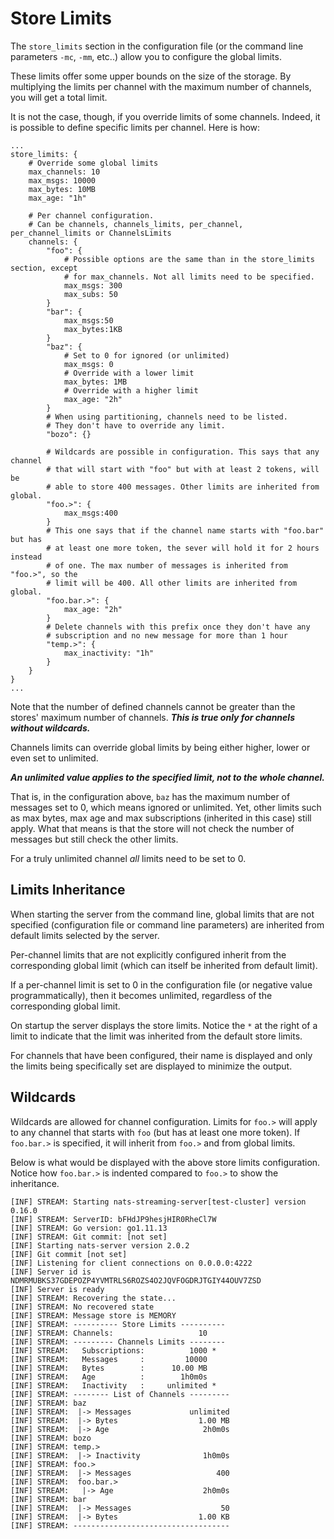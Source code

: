 # Store Limits

The `store_limits` section in the configuration file \(or the command line parameters `-mc`, `-mm`, etc..\) allow you to configure the global limits.

These limits offer some upper bounds on the size of the storage. By multiplying the limits per channel with the maximum number of channels, you will get a total limit.

It is not the case, though, if you override limits of some channels. Indeed, it is possible to define specific limits per channel. Here is how:

```text
...
store_limits: {
    # Override some global limits
    max_channels: 10
    max_msgs: 10000
    max_bytes: 10MB
    max_age: "1h"

    # Per channel configuration.
    # Can be channels, channels_limits, per_channel, per_channel_limits or ChannelsLimits
    channels: {
        "foo": {
            # Possible options are the same than in the store_limits section, except
            # for max_channels. Not all limits need to be specified.
            max_msgs: 300
            max_subs: 50
        }
        "bar": {
            max_msgs:50
            max_bytes:1KB
        }
        "baz": {
            # Set to 0 for ignored (or unlimited)
            max_msgs: 0
            # Override with a lower limit
            max_bytes: 1MB
            # Override with a higher limit
            max_age: "2h"
        }
        # When using partitioning, channels need to be listed.
        # They don't have to override any limit.
        "bozo": {}

        # Wildcards are possible in configuration. This says that any channel
        # that will start with "foo" but with at least 2 tokens, will be
        # able to store 400 messages. Other limits are inherited from global.
        "foo.>": {
            max_msgs:400
        }
        # This one says that if the channel name starts with "foo.bar" but has
        # at least one more token, the sever will hold it for 2 hours instead
        # of one. The max number of messages is inherited from "foo.>", so the
        # limit will be 400. All other limits are inherited from global.
        "foo.bar.>": {
            max_age: "2h"
        }
        # Delete channels with this prefix once they don't have any
        # subscription and no new message for more than 1 hour
        "temp.>": {
            max_inactivity: "1h"
        }
    }
}
...
```

Note that the number of defined channels cannot be greater than the stores' maximum number of channels. _**This is true only for channels without wildcards.**_

Channels limits can override global limits by being either higher, lower or even set to unlimited.

_**An unlimited value applies to the specified limit, not to the whole channel.**_

That is, in the configuration above, `baz` has the maximum number of messages set to 0, which means ignored or unlimited. Yet, other limits such as max bytes, max age and max subscriptions \(inherited in this case\) still apply. What that means is that the store will not check the number of messages but still check the other limits.

For a truly unlimited channel _all_ limits need to be set to 0.

## Limits Inheritance

When starting the server from the command line, global limits that are not specified \(configuration file or command line parameters\) are inherited from default limits selected by the server.

Per-channel limits that are not explicitly configured inherit from the corresponding global limit \(which can itself be inherited from default limit\).

If a per-channel limit is set to 0 in the configuration file \(or negative value programmatically\), then it becomes unlimited, regardless of the corresponding global limit.

On startup the server displays the store limits. Notice the `*` at the right of a limit to indicate that the limit was inherited from the default store limits.

For channels that have been configured, their name is displayed and only the limits being specifically set are displayed to minimize the output.

## Wildcards

Wildcards are allowed for channel configuration. Limits for `foo.>` will apply to any channel that starts with `foo` \(but has at least one more token\). If `foo.bar.>` is specified, it will inherit from `foo.>` and from global limits.

Below is what would be displayed with the above store limits configuration. Notice how `foo.bar.>` is indented compared to `foo.>` to show the inheritance.

```text
[INF] STREAM: Starting nats-streaming-server[test-cluster] version 0.16.0
[INF] STREAM: ServerID: bFHdJP9hesjHIR0RheCl7W
[INF] STREAM: Go version: go1.11.13
[INF] STREAM: Git commit: [not set]
[INF] Starting nats-server version 2.0.2
[INF] Git commit [not set]
[INF] Listening for client connections on 0.0.0.0:4222
[INF] Server id is NDMRMUBKS37GDEPOZP4YVMTRLS6ROZS4O2JQVFOGDRJTGIY44OUV7ZSD
[INF] Server is ready
[INF] STREAM: Recovering the state...
[INF] STREAM: No recovered state
[INF] STREAM: Message store is MEMORY
[INF] STREAM: ---------- Store Limits ----------
[INF] STREAM: Channels:                   10
[INF] STREAM: --------- Channels Limits --------
[INF] STREAM:   Subscriptions:          1000 *
[INF] STREAM:   Messages     :         10000
[INF] STREAM:   Bytes        :      10.00 MB
[INF] STREAM:   Age          :        1h0m0s
[INF] STREAM:   Inactivity   :     unlimited *
[INF] STREAM: -------- List of Channels ---------
[INF] STREAM: baz
[INF] STREAM:  |-> Messages             unlimited
[INF] STREAM:  |-> Bytes                  1.00 MB
[INF] STREAM:  |-> Age                     2h0m0s
[INF] STREAM: bozo
[INF] STREAM: temp.>
[INF] STREAM:  |-> Inactivity              1h0m0s
[INF] STREAM: foo.>
[INF] STREAM:  |-> Messages                   400
[INF] STREAM:  foo.bar.>
[INF] STREAM:   |-> Age                    2h0m0s
[INF] STREAM: bar
[INF] STREAM:  |-> Messages                    50
[INF] STREAM:  |-> Bytes                  1.00 KB
[INF] STREAM: -----------------------------------
```

